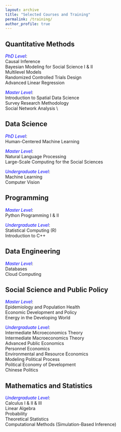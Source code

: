 ```yaml
---
layout: archive
title: "Selected Courses and Training"
permalink: /training/
author_profile: true
---
```


## Quantitative Methods
<span style="color:blue">*PhD Level*</span>: \
Causal Inference \
Bayesian Modeling for Social Science I & II \
Multilevel Models \
Randomized Controlled Trials Design \
Advanced Linear Regression

<span style="color:blue">*Master Level*</span>: \
Introduction to Spatial Data Science \
Survey Research Methodology \
Social Network Analysis \

## Data Science
<span style="color:blue">*PhD Level*</span>: \
Human-Centered Machine Learning

<span style="color:blue">*Master Level*</span>: \
Natural Language Processing \
Large-Scale Computing for the Social Sciences

<span style="color:blue">*Undergraduate Level*</span>: \
Machine Learning \
Computer Vision

## Programming
<span style="color:blue">*Master Level*</span>: \
Python Programming I & II

<span style="color:blue">*Undergraduate Level*</span>: \
Statistical Computing (R) \
Introduction to C++

## Data Engineering
<span style="color:blue">*Master Level*</span>: \
Databases \
Cloud Computing

## Social Science and Public Policy
<span style="color:blue">*Master Level*</span>: \
Epidemiology and Population Health \
Economic Development and Policy \
Energy in the Developing World

<span style="color:blue">*Undergraduate Level*</span>: \
Intermediate Microeconomics Theory\
Intermediate Macroeconomics Theory\
Advanced Public Economics \
Personnel Economics \
Environmental and Resource Economics \
Modeling Political Process \
Political Economy of Development \
Chinese Politics

## Mathematics and Statistics
<span style="color:blue">*Undergraduate Level*</span>: \
Calculus I & II & III \
Linear Algebra \
Probability \
Theoretical Statistics \
Computational Methods (Simulation-Based Inference)
